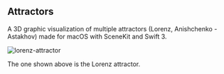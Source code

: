## Attractors

A 3D graphic visualization of multiple attractors (Lorenz, Anishchenko - Astakhov) made for macOS with SceneKit and Swift 3.

![lorenz-attractor](http://fernandodominguez.me/assets/images/lorenz.png)

The one shown above is the Lorenz attractor.